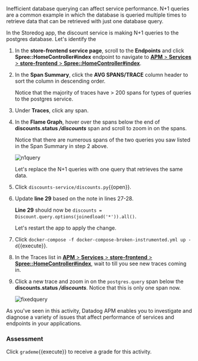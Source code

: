 Inefficient database querying can affect service performance. N+1 queries are a common example in which the database is queried multiple times to retrieve data that can be retrieved with just one database query. 

In the Storedog app, the discount service is making N+1 queries to the postgres database. Let's identify the 

1. In the **store-frontend service page**, scroll to the **Endpoints**  and click **Spree::HomeController#index** endpoint to navigate to <a href="https://app.datadoghq.com/apm/resource/store-frontend/rack.request/69d105fa043dba7f?end=1593549125250&env=ruby-shop&index=apm-search&paused=false&start=1593545525250&query=env%3Aruby-shop%20service%3Astore-frontend%20operation_name%3Arack.request%20resource_name%3A%22Spree%3A%3AHomeController%23index%22" target="_datadog">**APM** > **Services** > **store-frontend** > **Spree::HomeController#index**</a>.

2. In the **Span Summary**, click the **AVG SPANS/TRACE** column header to sort the column in descending order. <p> Notice that the majority of traces have > 200 spans for types of queries to the postgres service. 

3. Under **Traces**, click any span. 

4. In the **Flame Graph**, hover over the spans below the end of **discounts.status */discounts*** span and scroll to zoom in on the spans. <p> Notice that there are numerous spans of the two queries you saw listed in the Span Summary in step 2 above. <p> ![n1query](fixapp/assets/n1query.gif) <p> Let's replace the N+1 queries with one query that retrieves the same data.

5. Click `discounts-service/discounts.py`{{open}}.

6. Update **line 29** based on the note in lines 27-28. <p> **Line 29** should now be `discounts = Discount.query.options(joinedload('*')).all()`. <p> Let's restart the app to apply the change.

7. Click `docker-compose -f docker-compose-broken-instrumented.yml up -d`{{execute}}.

8. In the Traces list in <a href="https://app.datadoghq.com/apm/resource/store-frontend/rack.request/69d105fa043dba7f?end=1593549125250&env=ruby-shop&index=apm-search&paused=false&start=1593545525250&query=env%3Aruby-shop%20service%3Astore-frontend%20operation_name%3Arack.request%20resource_name%3A%22Spree%3A%3AHomeController%23index%22" target="_datadog">**APM** > **Services** > **store-frontend** > **Spree::HomeController#index**</a>, wait to till you see new traces coming in.

9. Click a new trace and zoom in on the `postgres.query` span below the **discounts.status */discounts***. Notice that this is only one span now. <p> ![fixedquery](fixapp/assets/fixedquery.gif)

As you've seen in this activity, Datadog APM enables you to investigate and diagnose a variety of issues that affect performance of services and endpoints in your applications.


### Assessment
Click `grademe`{{execute}} to receive a grade for this activity.